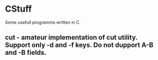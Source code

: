 # CStuff
Some usefull programms written in C.

## cut - amateur implementation of cut utility. Support only -d and -f keys. Do not dupport A-B and -B fields.
